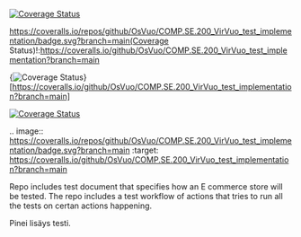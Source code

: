 [![Coverage Status](https://coveralls.io/repos/github/OsVuo/COMP.SE.200_VirVuo_test_implementation/badge.svg?branch=main)](https://coveralls.io/github/OsVuo/COMP.SE.200_VirVuo_test_implementation?branch=main)

https://coveralls.io/repos/github/OsVuo/COMP.SE.200_VirVuo_test_implementation/badge.svg?branch=main(Coverage Status)!:https://coveralls.io/github/OsVuo/COMP.SE.200_VirVuo_test_implementation?branch=main

{<img src="https://coveralls.io/repos/github/OsVuo/COMP.SE.200_VirVuo_test_implementation/badge.svg?branch=main" alt="Coverage Status" />}[https://coveralls.io/github/OsVuo/COMP.SE.200_VirVuo_test_implementation?branch=main]

<a href='https://coveralls.io/github/OsVuo/COMP.SE.200_VirVuo_test_implementation?branch=main'><img src='https://coveralls.io/repos/github/OsVuo/COMP.SE.200_VirVuo_test_implementation/badge.svg?branch=main' alt='Coverage Status' /></a>

.. image:: https://coveralls.io/repos/github/OsVuo/COMP.SE.200_VirVuo_test_implementation/badge.svg?branch=main
:target: https://coveralls.io/github/OsVuo/COMP.SE.200_VirVuo_test_implementation?branch=main

Repo includes test document that specifies how an E commerce store will be tested. 
The repo includes a test workflow of actions that tries to run all the tests on certan actions happening. 

Pinei lisäys testi.
